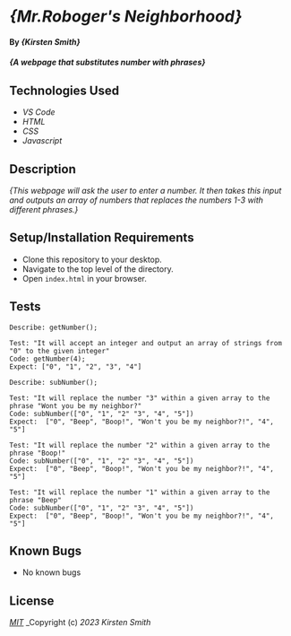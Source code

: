 # _{Mr.Roboger's Neighborhood}_

#### By _**{Kirsten Smith}**_

#### _{A webpage that substitutes number with phrases}_

## Technologies Used

* _VS Code_
* _HTML_
* _CSS_
* _Javascript_


## Description

_{This webpage will ask the user to enter a number. It then takes this input and outputs an array of numbers that replaces the numbers 1-3 with different phrases.}_

## Setup/Installation Requirements

* Clone this repository to your desktop.
* Navigate to the top level of the directory. 
* Open `index.html` in your browser. 

## Tests
```
Describe: getNumber();

Test: "It will accept an integer and output an array of strings from "0" to the given integer"
Code: getNumber(4);
Expect: ["0", "1", "2", "3", "4"]

Describe: subNumber();

Test: "It will replace the number "3" within a given array to the phrase "Wont you be my neighbor?"
Code: subNumber(["0", "1", "2" "3", "4", "5"])
Expect:  ["0", "Beep", "Boop!", "Won't you be my neighbor?!", "4", "5"]

Test: "It will replace the number "2" within a given array to the phrase "Boop!"
Code: subNumber(["0", "1", "2" "3", "4", "5"])
Expect:  ["0", "Beep", "Boop!", "Won't you be my neighbor?!", "4", "5"]

Test: "It will replace the number "1" within a given array to the phrase "Beep"
Code: subNumber(["0", "1", "2" "3", "4", "5"])
Expect:  ["0", "Beep", "Boop!", "Won't you be my neighbor?!", "4", "5"]

```
## Known Bugs

* No known bugs


## License

_[MIT](LICENSE.txt)_
_Copyright (c) _2023_ _Kirsten Smith_
